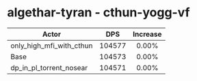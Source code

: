 # algethar-tyran - cthun-yogg-vf
| Actor | DPS | Increase |
|---|:---:|:---:|
|only_high_mfi_with_cthun|104577|0.00%|
|Base|104573|0.00%|
|dp_in_pl_torrent_nosear|104571|0.00%|
